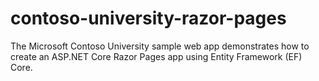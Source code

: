 # contoso-university-razor-pages
The Microsoft Contoso University sample web app demonstrates how to create an ASP.NET Core Razor Pages app using Entity Framework (EF) Core.
